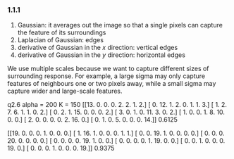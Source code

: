 ### 1.1.1

1. Gaussian: it averages out the image so that a single pixels can capture the feature of its surroundings
2. Laplacian of Gaussian: edges
3. derivative of Gaussian in the $x$ direction: vertical edges 
4. derivative of Gaussian in the $y$ direction: horizontal edges

We use multiple scales because we want to capture different sizes of surrounding response. For example, a large sigma may only capture features of neighbours one or two pixels away, while a small sigma may capture wider and large-scale features.

q2.6
alpha = 200
K = 150
[[13.  0.  0.  0.  2.  2.  1.  2.]
 [ 0. 12.  1.  2.  0.  1.  1.  3.]
 [ 1.  2.  7.  6.  1.  1.  0.  2.]
 [ 0.  2.  1. 15.  0.  0.  0.  2.]
 [ 3.  0.  1.  0. 11.  3.  0.  2.]
 [ 1.  0.  0.  1.  8. 10.  0.  0.]
 [ 2.  0.  0.  0.  0.  2. 16.  0.]
 [ 0.  1.  0.  5.  0.  0.  0. 14.]]
0.6125

[[19.  0.  0.  0.  1.  0.  0.  0.]
 [ 1. 16.  1.  0.  0.  0.  1.  1.]
 [ 0.  0. 19.  1.  0.  0.  0.  0.]
 [ 0.  0.  0. 20.  0.  0.  0.  0.]
 [ 0.  0.  0.  0. 19.  1.  0.  0.]
 [ 0.  0.  0.  0.  1. 19.  0.  0.]
 [ 0.  0.  1.  0.  0.  0. 19.  0.]
 [ 0.  0.  0.  1.  0.  0.  0. 19.]]
0.9375